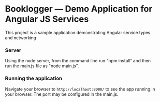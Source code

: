 ﻿# Booklogger — Demo Application for Angular JS Services

This project is a sample application demonstrating Angular service types and networking

### Server

Using the node server, from the command line run "npm install" and then run the main.js file as "node main.js".

### Running the application

Navigate your browser to `http://localhost:8000/` to see the app running in your browser. The port may be configured in the main.js.

